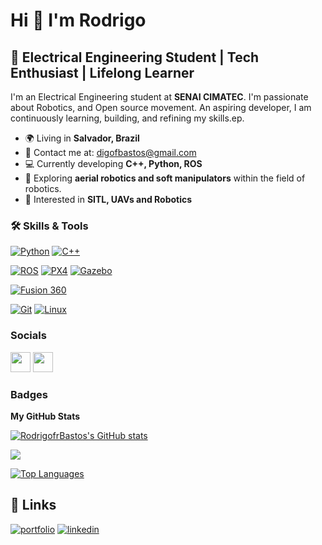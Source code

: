 Hi 👋 I'm Rodrigo
========================

🚀 Electrical Engineering Student | Tech Enthusiast | Lifelong Learner
------------------------------------------------------------

I'm an Electrical Engineering student at **SENAI CIMATEC**. I'm passionate about Robotics, and Open source movement. An aspiring developer, I am continuously learning, building, and refining my skills.ep.

- 🌍 Living in **Salvador, Brazil**
- 📧 Contact me at: [digofbastos@gmail.com](mailto:digofbastos@gmail.com)
- 💻 Currently developing **C++, Python, ROS**
- 🤖 Exploring **aerial robotics and soft manipulators** within the field of robotics.
- 🔧 Interested in **SITL, UAVs and Robotics**

### 🛠️ Skills & Tools

<p align="left">
  <!-- Programming -->
  <a href="https://www.python.org/" target="_blank"><img src="https://img.shields.io/badge/Python-3776AB?style=for-the-badge&logo=python&logoColor=white" alt="Python" /></a>
  <a href="https://isocpp.org/" target="_blank"><img src="https://img.shields.io/badge/C++-00599C?style=for-the-badge&logo=cplusplus&logoColor=white" alt="C++" /></a>
  
  <!-- Robotics -->
  <a href="https://www.ros.org/" target="_blank"><img src="https://img.shields.io/badge/ROS-22314E?style=for-the-badge&logo=ros&logoColor=white" alt="ROS" /></a>
  <a href="https://px4.io/" target="_blank"><img src="https://img.shields.io/badge/PX4-48C0A3?style=for-the-badge&logo=px4&logoColor=white" alt="PX4" /></a>
  <a href="https://gazebosim.org/" target="_blank"><img src="https://img.shields.io/badge/Gazebo-2C5282?style=for-the-badge&logo=gazebo&logoColor=white" alt="Gazebo" /></a>
  
  <!-- Electronics & CAD -->
  <a href="https://www.autodesk.com/products/fusion-360/" target="_blank"><img src="https://img.shields.io/badge/Fusion_360-FC7303?style=for-the-badge&logo=autodesk&logoColor=white" alt="Fusion 360" /></a>

  <!-- Dev Tools -->
  <a href="https://git-scm.com/" target="_blank"><img src="https://img.shields.io/badge/Git-F05032?style=for-the-badge&logo=git&logoColor=white" alt="Git" /></a>
  <a href="https://ubuntu.com/" target="_blank"><img src="https://img.shields.io/badge/Linux-Ubuntu-E95420?style=for-the-badge&logo=ubuntu&logoColor=white" alt="Linux" /></a>
</p>


### Socials

<p align="left">
  <a href="https://www.github.com/RodrigofrBastos" target="_blank" rel="noreferrer"><img src="https://raw.githubusercontent.com/danielcranney/readme-generator/main/public/icons/socials/github.svg" width="32" height="32" /></a>
  <a href="https://www.linkedin.com/in/rodrigo-freire-bastos/" target="_blank" rel="noreferrer"><img src="https://raw.githubusercontent.com/danielcranney/readme-generator/main/public/icons/socials/linkedin.svg" width="32" height="32" /></a>
</p>

### Badges

<b>My GitHub Stats</b>

<a href="http://www.github.com/RodrigofrBastos"><img src="https://github-readme-stats.vercel.app/api?username=RodrigofrBastos&show_icons=true&hide=&count_private=true&title_color=0891b2&text_color=ffffff&icon_color=0891b2&bg_color=1c1917&hide_border=true&show_icons=true" alt="RodrigofrBastos's GitHub stats" /></a>

<a href="http://www.github.com/RodrigofrBastos"><img src="https://github-readme-streak-stats.herokuapp.com/?user=RodrigofrBastos&stroke=ffffff&background=1c1917&ring=0891b2&fire=0891b2&currStreakNum=ffffff&currStreakLabel=0891b2&sideNums=ffffff&sideLabels=ffffff&dates=ffffff&hide_border=true" /></a>

<a href="https://github.com/RodrigofrBastos" align="left"><img src="https://github-readme-stats.vercel.app/api/top-langs/?username=RodrigofrBastos&langs_count=10&title_color=0891b2&text_color=ffffff&icon_color=0891b2&bg_color=1c1917&hide_border=true&locale=en&custom_title=Top%20%Languages" alt="Top Languages" /></a>


## 🔗 Links
[![portfolio](https://img.shields.io/badge/my_portfolio-000?style=for-the-badge&logo=ko-fi&logoColor=white)](https://katherineoelsner.com/)
[![linkedin](https://img.shields.io/badge/linkedin-0A66C2?style=for-the-badge&logo=linkedin&logoColor=white)](https://www.linkedin.com/in/rodrigo-freire-bastos/)


